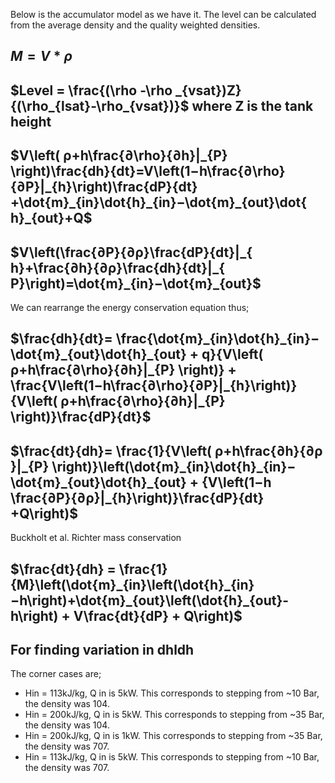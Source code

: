 Below is the accumulator model as we have it. The level can be calculated from the average density and the quality weighted densities.

## $M = V*\rho$

## $Level = \frac{(\rho -\rho _{vsat})Z}{(\rho_{lsat}-\rho_{vsat})}$ where Z is the tank height
## $V\left( ρ+h\frac{∂\rho}{∂h​​​}|_{P} \right)\frac{dh}{dt}​=V\left(1−h​\frac{∂\rho}{∂P}|_{h}​​​\right)\frac{dP}{dt}​+\dot{m}_{in}\dot{h}_{in}​−\dot{m}_{out}\dot{​h}_{out}​+Q$

## $V\left(\frac{∂P}{∂ρ}\frac{​dP}{dt}​|_{ h}+\frac{∂h}{∂ρ}​\frac{dh}{dt}|_{ P}\right)=\dot{m}_{in}​−\dot{m}_{out}​$

We can rearrange the energy conservation equation thus;

## $\frac{dh}{dt}​= \frac{\dot{m}_{in}\dot{h}_{in}​−\dot{m}_{out}\dot{​h}_{out} + q}{V\left( ρ+h\frac{∂\rho}{∂h​​​}|_{P} \right)} + \frac{V\left(1−h​\frac{∂\rho}{∂P}|_{h}​​​\right)}{V\left( ρ+h\frac{∂\rho}{∂h​​​}|_{P} \right)}\frac{dP}{dt}​$


## $\frac{dt}{dh}​= \frac{1}{V\left( ρ+h\frac{∂h}{∂ρ​​​}|_{P} \right)}\left(\dot{m}_{in}\dot{h}_{in}​−\dot{m}_{out}\dot{​h}_{out} + {V\left(1−h​\frac{∂P}{∂ρ}|_{h}​​​\right)}\frac{dP}{dt} +Q\right)​$

Buckholt et al. Richter mass conservation

## $\frac{dt}{dh} ​= \frac{1}{M}\left(\dot{m}_{in}\left(\dot{h}_{in}​−h\right)+\dot{m}_{out}\left(\dot{​h}_{out}-h\right) + V\frac{dt}{dP} + Q\right)$


## For finding variation in dhldh

The corner cases are;

- Hin = 113kJ/kg, Q in is 5kW. This corresponds to stepping from ~10 Bar, the density was 104.
- Hin = 200kJ/kg, Q in is 5kW. This corresponds to stepping from ~35 Bar, the density was 104.
- Hin = 200kJ/kg, Q in is 1kW. This corresponds to stepping from ~35 Bar, the density was 707.
- Hin = 113kJ/kg, Q in is 5kW. This corresponds to stepping from ~10 Bar, the density was 707.
